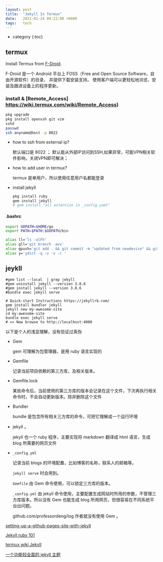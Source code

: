 ```yaml
---
layout: post
title:  "Jekyll In Termux"
date:   2021-01-24 09:22:00 +0800
tags:   tech
---
```



* category
{:toc}




## termux

Install Termux from [F-Droid](https://f-droid.org/).

F-Droid 是一个 Android 平台上 FOSS（Free and Open Source Software，自由开源软件）的目录，
并提供下载安装支持。
使用客户端可以更轻松地浏览、安装及跟进设备上的程序更新。


### install & [Remote_Access] https://wiki.termux.com/wiki/Remote_Access)

```sh
pkg upgrade 
pkg install openssh git vim
sshd
passwd
ssh anyname@host -p 8022
```

- how to ssh from external ip?

  默认端口是 8022 ；
  默认能从外部IP访问到SSH,如果异常，可能VPN相关软件影响，关闭VPN即可解决；

- how to add user in termux?

  termux 是单用户，所以使用任意用户名都能登录

- install jekyll

  ```sh
  pkg install ruby
  gem install jekyll
  # gem install "all extention in _config.yaml"
  ```


#### .bashrc

```sh
export GOPATH=$HOME/go
export PATH=$PATH:$GOPATH/bin

alias ll='ls -alFh'
alias gll='git branch -avv'
alias gpush='git add . && git commit -m "updated from newdevice" && git push'
alias y='ydict -q -v -v -c '
```


## jeykll

```shell
#gem list --local  | grep jekyll
#gem uninstall jekyll --version 3.8.6
#gem install jekyll --version 3.8.6
#bundle exec jekyll serve

# Quick-start Instructions https://jekyllrb.com/
gem install bundler jekyll
jekyll new my-awesome-site
cd my-awesome-site
bundle exec jekyll serve
# => Now browse to http://localhost:4000
```

以下是个人的浅显理解，没有验证过真伪

- Gem
  
  gem 可理解为包管理器，是用 ruby 语言实现的

- Gemfile 

  记录当前项目依赖的第三方库，及相关版本。

- Gemfile.lock 

  某些命令后，当前使用的第三方库的版本会记录在这个文件，下次再执行相关命令时，不会自动更新版本。除非删除这个文件

- Bundler

  bundle 是包含所有相关三方库的命令，可把它理解成一个运行环境

- jekyll 。

  jekyll 也一个 ruby 程序，主要实现将 markdown 翻译成 html 语言，生成 blog 所需要的网页文件

- `_config.yml`

  记录当前 blogs 的环境配置，比如博客的名称，联系人的邮箱等。

  `jekyll serve` 时会用到。

  `Gemfile` 由 Gem 命令使用，可以锁定三方库的版本。

  `_config.yml` 由 jekyll 命令使用，主要配置生成网站时所用的参数，不管理三方库版本。所以没有 Gem 也能生成 blog 所用网页，但很容易在不同系统平台出问题。

  github.com/professordeng/log 作者就没有使用 Gem 。




[setting-up-a-github-pages-site-with-jekyll](https://docs.github.com/en/github/working-with-github-pages/setting-up-a-github-pages-site-with-jekyll)

[Jekyll ruby 101](https://jekyllrb.com/docs/ruby-101/)

[termux wiki Jekyll](https://wiki.termux.com/wiki/Jekyll)

[一个功能较全面的 jekyll 主题](https://github.com/professordeng/log)

